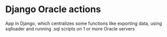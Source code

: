 # Django Oracle actions

App in Django, which centralizes some functions like exporting data, using sqlloader and running .sql scripts on 1 or more Oracle servers